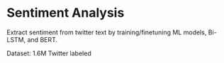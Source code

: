 # Sentiment Analysis

Extract sentiment from twitter text by training/finetuning ML models, Bi-LSTM, and BERT.

Dataset: 1.6M Twitter labeled
